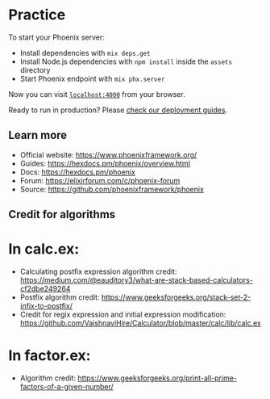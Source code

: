 # Practice

To start your Phoenix server:

  * Install dependencies with `mix deps.get`
  * Install Node.js dependencies with `npm install` inside the `assets` directory
  * Start Phoenix endpoint with `mix phx.server`

Now you can visit [`localhost:4000`](http://localhost:4000) from your browser.

Ready to run in production? Please [check our deployment guides](https://hexdocs.pm/phoenix/deployment.html).

## Learn more

  * Official website: https://www.phoenixframework.org/
  * Guides: https://hexdocs.pm/phoenix/overview.html
  * Docs: https://hexdocs.pm/phoenix
  * Forum: https://elixirforum.com/c/phoenix-forum
  * Source: https://github.com/phoenixframework/phoenix

## Credit for algorithms 
# In calc.ex:
 * Calculating postfix expression algorithm credit: https://medium.com/@eauditory3/what-are-stack-based-calculators-cf2dbe249264
 * Postfix algorithm credit: https://www.geeksforgeeks.org/stack-set-2-infix-to-postfix/
 * Credit for regix expression and initial expression modification: https://github.com/VaishnaviHire/Calculator/blob/master/calc/lib/calc.ex
 
# In factor.ex:
 * Algorithm credit: https://www.geeksforgeeks.org/print-all-prime-factors-of-a-given-number/

